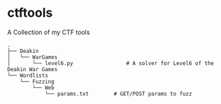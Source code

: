 ctftools
======
A Collection of my CTF tools
```
.
├── Deakin
│   └── WarGames
│       └── level6.py		          # A solver for Level6 of the Deakin War Games
└── Wordlists
    └── Fuzzing
        └── Web
            └── params.txt        # GET/POST params to fuzz
```


